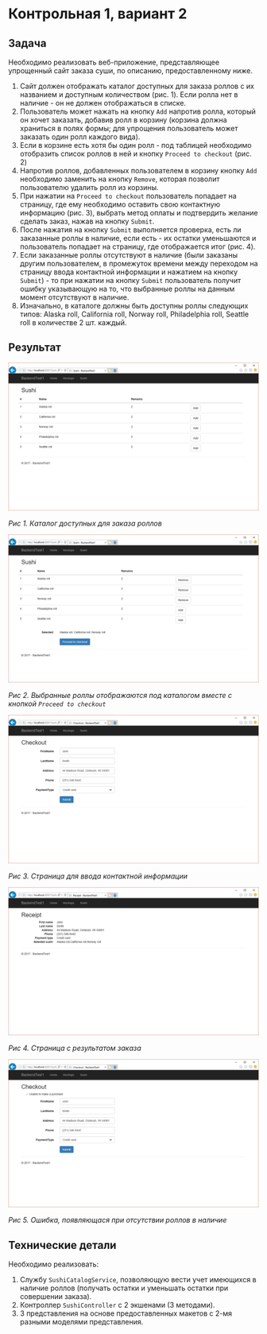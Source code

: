 # Контрольная 1, вариант 2

## Задача

Необходимо реализовать веб-приложение, представляющее упрощенный сайт заказа суши, по описанию, предоставленному ниже.

1. Сайт должен отображать каталог доступных для заказа роллов с их названием и доступным количеством (рис. 1). Если ролла нет в наличие - он не должен отображаться в списке.
2. Пользователь может нажать на кнопку `Add` напротив ролла, который он хочет заказать, добавив ролл в корзину (корзина должна храниться в полях формы; для упрощения пользователь может заказать один ролл каждого вида).
3. Если в корзине есть хотя бы один ролл - под таблицей необходимо отобразить список роллов в ней и кнопку `Proceed to checkout` (рис. 2)
4. Напротив роллов, добавленных пользователем в корзину кнопку `Add` необходимо заменить на кнопку `Remove`, которая позволит пользователю удалить ролл из корзины.
5. При нажатии на `Proceed to checkout` пользователь попадает на страницу, где ему необходимо оставить свою контактную информацию (рис. 3), выбрать метод оплаты и подтвердить желание сделать заказ, нажав на кнопку `Submit`.
6. После нажатия на кнопку `Submit` выполняется проверка, есть ли заказанные роллы в наличие, если есть - их остатки уменьшаются и пользователь попадает на страницу, где отображается итог (рис. 4).
7. Если заказанные роллы отсутствуют в наличие (были заказаны другим пользователем, в промежуток времени между переходом на страницу ввода контактной информации и нажатием на кнопку `Submit`) - то при нажатии на кнопку `Submit` пользователь получит ошибку указывающую на то, что выбранные роллы на данным момент отсутствуют в наличие.
8. Изначально, в каталоге должны быть доступны роллы следующих типов: Alaska roll, California roll, Norway roll, Philadelphia roll, Seattle roll в количестве 2 шт. каждый.

## Результат

![Image1](Images/Image1.png)

*Рис 1. Каталог доступных для заказа роллов*

![Image2](Images/Image2.png)

*Рис 2. Выбранные роллы отображаются под каталогом вместе с кнопкой `Proceed to checkout`*

![Image3](Images/Image3.png)

*Рис 3. Страница для ввода контактной информации*

![Image4](Images/Image4.png)

*Рис 4. Страница с результатом заказа*

![Image5](Images/Image5.png)

*Рис 5. Ошибка, появляющася при отсутствии роллов в наличие*

## Технические детали

Необходимо реализовать:

1. Службу `SushiCatalogService`, позволяющую вести учет имеющихся в наличие роллов (получать остатки и уменьшать остатки при совершении заказа).
2. Контроллер `SushiController` с 2 экшенами (3 методами).
3. 3 представления на основе предоставленных макетов с 2-мя разными моделями представления.